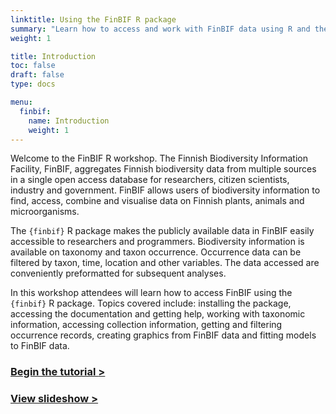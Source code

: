 ```yaml
---
linktitle: Using the FinBIF R package
summary: "Learn how to access and work with FinBIF data using R and the {finbif} package"
weight: 1

title: Introduction
toc: false
draft: false
type: docs

menu:
  finbif:
    name: Introduction
    weight: 1
---
```


Welcome to the FinBIF R workshop. The Finnish Biodiversity Information Facility,
FinBIF, aggregates Finnish biodiversity data from multiple sources in a single
open access database for researchers, citizen scientists, industry and
government. FinBIF allows users of biodiversity information to find, access,
combine and visualise data on Finnish plants, animals and microorganisms.

The `{finbif}` R package makes the publicly available data in FinBIF easily
accessible to researchers and programmers. Biodiversity information is
available on taxonomy and taxon occurrence. Occurrence data can be filtered by
taxon, time, location and other variables. The data accessed are conveniently
preformatted for subsequent analyses.

In this workshop attendees will learn how to access FinBIF using the `{finbif}` R
package. Topics covered include: installing the package, accessing the
documentation and getting help, working with taxonomic information, accessing
collection information, getting and filtering occurrence records, creating
graphics from FinBIF data and fitting models to FinBIF data.

### [Begin the tutorial __>__](/tutorials/finbif/installation/)
### [View slideshow __>__](/slides/finbif/)
